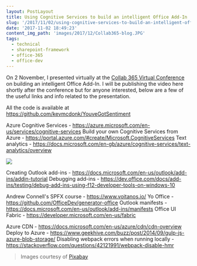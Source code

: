 ```yaml
---
layout: PostLayout
title: Using Cognitive Services to build an intelligent Office Add-In
slug: '/2017/11/02/using-cognitive-services-to-build-an-intelligent-office-add-in'
date: '2017-11-02 18:49:23'
content_img_path: 'images/2017/12/Collab365-blog.JPG'
tags:
  - technical
  - sharepoint-framework
  - office-365
  - office-dev
---
```


On 2 November, I presented virtually at the [Collab 365 Virtual Conference](https://collab365.conferencehosts.com/confs/global2017) on building an intelligent Office Add-In. I will be publishing the video here shortly after the conference but for anyone interested, below are a few of the useful links and info related to the presentation.

All the code is available at https://github.com/kevmcdonk/YouveGotSentiment

Azure Cognitive Services - https://azure.microsoft.com/en-us/services/cognitive-services
Build your own Cognitive Services from Azure - https://portal.azure.com/#create/Microsoft.CognitiveServices
Text analytics - https://docs.microsoft.com/en-gb/azure/cognitive-services/text-analytics/overview

![](/images/2017/11/cognitive-1.png)

Creating Outlook add-ins - https://docs.microsoft.com/en-us/outlook/add-ins/addin-tutorial
Debugging add-ins - https://dev.office.com/docs/add-ins/testing/debug-add-ins-using-f12-developer-tools-on-windows-10

Andrew Connell's SPFX course - https://www.voitanos.io/
Yo Office - https://github.com/OfficeDev/generator-office
Outlook manifests - https://docs.microsoft.com/en-us/outlook/add-ins/manifests
Office UI Fabric - https://developer.microsoft.com/en-us/fabric

Azure CDN - https://docs.microsoft.com/en-us/azure/cdn/cdn-overview
Deploy to Azure - https://www.geekhive.com/buzz/post/2014/09/gulp-js-azure-blob-storage/
Disabling webpack errors when running locally - https://stackoverflow.com/questions/42121991/webpack-disable-hmr

> Images courtesy of [Pixabay](https://pixabay.com)
